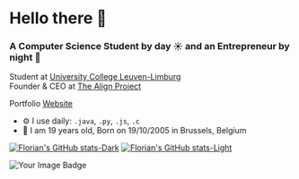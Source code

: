 # Hello there 👋

### A Computer Science Student by day ☀️ and an Entrepreneur by night 🌙

Student at [University College Leuven-Limburg](https://www.ucll.be/en)<br>
Founder & CEO at [The Align Project](https://github.com/The-Align-Project/Align-App)<br>

Portfolio [Website](https://www.braunf25.myprotfolio.com/)<br>

- ⚙️ I use daily: `.java`, `.py`, `.js`, `.c`
- 🔞 I am 19 years old, Born on 19/10/2005 in Brussels, Belgium

[![Florian's GitHub stats-Dark](https://github-readme-stats.vercel.app/api/top-langs/?username=ipwnds&layout=compact&theme=dark&bg_color=00000000&hide_border=true#gh-dark-mode-only)](https://github-readme-stats.vercel.app/api/top-langs/?username=ipwnds&layout=compact&theme=dark&bg_color=00000000&hide_border=true#gh-dark-mode-only)
[![Florian's GitHub stats-Light](https://github-readme-stats.vercel.app/api/top-langs/?username=ipwnds&layout=compact&theme=default&bg_color=00000000&hide_border=true#gh-light-mode-only)](https://github-readme-stats.vercel.app/api/top-langs/?username=ipwnds&layout=compact&theme=default&bg_color=00000000&hide_border=true#gh-light-mode-only)


<img src="https://tryhackme-badges.s3.amazonaws.com/iPwnds.png" alt="Your Image Badge" />
